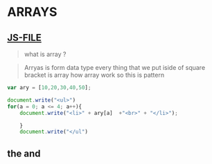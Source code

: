 # ARRAYS
[JS-FILE](../js/33-Arrays.js)
---
>what is array ?

>Arryas is form data type every thing that we put iside of square bracket is array how array work so this is pattern 

```javascript
var ary = [10,20,30,40,50];

document.write("<ul>") 
for(a = 0; a <= 4; a++){
    document.write("<li>" + ary[a]  +"<br>" + "</li>");

    }
    document.write("</ul")

```
## the and